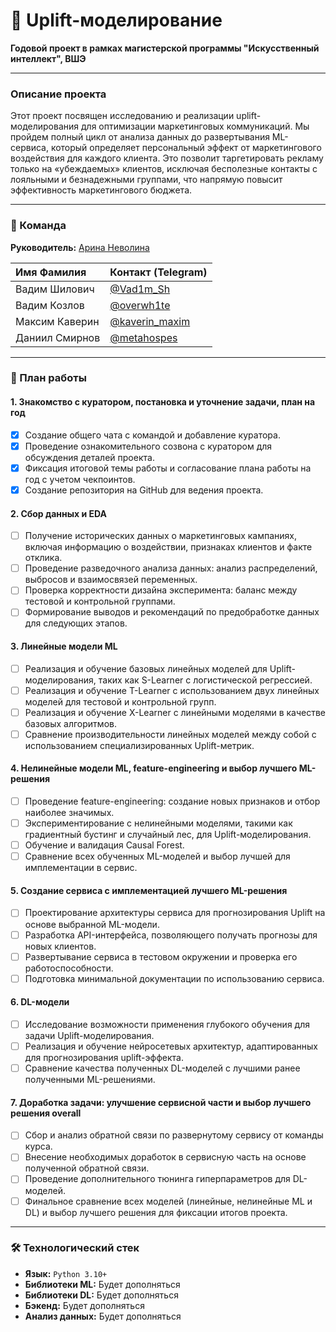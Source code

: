 # 🚀 Uplift-моделирование

**Годовой проект в рамках магистерской программы "Искусственный интеллект", ВШЭ**

---

### Описание проекта

Этот проект посвящен исследованию и реализации uplift-моделирования для оптимизации маркетинговых коммуникаций. Мы пройдем полный цикл от анализа данных до развертывания ML-сервиса, который определяет персональный эффект от маркетингового воздействия для каждого клиента. Это позволит таргетировать рекламу только на «убеждаемых» клиентов, исключая бесполезные контакты с лояльными и безнадежными группами, что напрямую повысит эффективность маркетингового бюджета.

---

### 👥 Команда

**Руководитель:** [Арина Неволина](https://t.me/nevolinaa)

| Имя Фамилия | Контакт (Telegram) |
| :--- | :--- |
| Вадим Шилович | [@Vad1m_Sh](https://t.me/Vad1m_Sh) |
| Вадим Козлов | [@overwh1te](https://t.me/overwh1te) |
| Максим Каверин | [@kaverin_maxim](https://t.me/kaverin_maxim) |
| Даниил Смирнов | [@metahospes](https://t.me/metahospes) |

---

### 📅 План работы

#### 1. Знакомство с куратором, постановка и уточнение задачи, план на год
- [x] Создание общего чата с командой и добавление куратора.
- [x] Проведение ознакомительного созвона с куратором для обсуждения деталей проекта.
- [x] Фиксация итоговой темы работы и согласование плана работы на год с учетом чекпоинтов.
- [x] Создание репозитория на GitHub для ведения проекта.

#### 2. Сбор данных и EDA
- [ ] Получение исторических данных о маркетинговых кампаниях, включая информацию о воздействии, признаках клиентов и факте отклика.
- [ ] Проведение разведочного анализа данных: анализ распределений, выбросов и взаимосвязей переменных.
- [ ] Проверка корректности дизайна эксперимента: баланс между тестовой и контрольной группами.
- [ ] Формирование выводов и рекомендаций по предобработке данных для следующих этапов.

#### 3. Линейные модели ML
- [ ] Реализация и обучение базовых линейных моделей для Uplift-моделирования, таких как S-Learner с логистической регрессией.
- [ ] Реализация и обучение T-Learner с использованием двух линейных моделей для тестовой и контрольной групп.
- [ ] Реализация и обучение X-Learner с линейными моделями в качестве базовых алгоритмов.
- [ ] Сравнение производительности линейных моделей между собой с использованием специализированных Uplift-метрик.

#### 4. Нелинейные модели ML, feature-engineering и выбор лучшего ML-решения
- [ ] Проведение feature-engineering: создание новых признаков и отбор наиболее значимых.
- [ ] Экспериментирование с нелинейными моделями, такими как градиентный бустинг и случайный лес, для Uplift-моделирования.
- [ ] Обучение и валидация Causal Forest.
- [ ] Сравнение всех обученных ML-моделей и выбор лучшей для имплементации в сервис.

#### 5. Создание сервиса с имплементацией лучшего ML-решения
- [ ] Проектирование архитектуры сервиса для прогнозирования Uplift на основе выбранной ML-модели.
- [ ] Разработка API-интерфейса, позволяющего получать прогнозы для новых клиентов.
- [ ] Развертывание сервиса в тестовом окружении и проверка его работоспособности.
- [ ] Подготовка минимальной документации по использованию сервиса.

#### 6. DL-модели
- [ ] Исследование возможности применения глубокого обучения для задачи Uplift-моделирования.
- [ ] Реализация и обучение нейросетевых архитектур, адаптированных для прогнозирования uplift-эффекта.
- [ ] Сравнение качества полученных DL-моделей с лучшими ранее полученными ML-решениями.

#### 7. Доработка задачи: улучшение сервисной части и выбор лучшего решения overall
- [ ] Сбор и анализ обратной связи по развернутому сервису от команды курса.
- [ ] Внесение необходимых доработок в сервисную часть на основе полученной обратной связи.
- [ ] Проведение дополнительного тюнинга гиперпараметров для DL-моделей.
- [ ] Финальное сравнение всех моделей (линейные, нелинейные ML и DL) и выбор лучшего решения для фиксации итогов проекта.

---

### 🛠 Технологический стек

*   **Язык:** `Python 3.10+`
*   **Библиотеки ML:** Будет дополняться
*   **Библиотеки DL:** Будет дополняться
*   **Бэкенд:** Будет дополняться
*   **Анализ данных:** Будет дополняться
